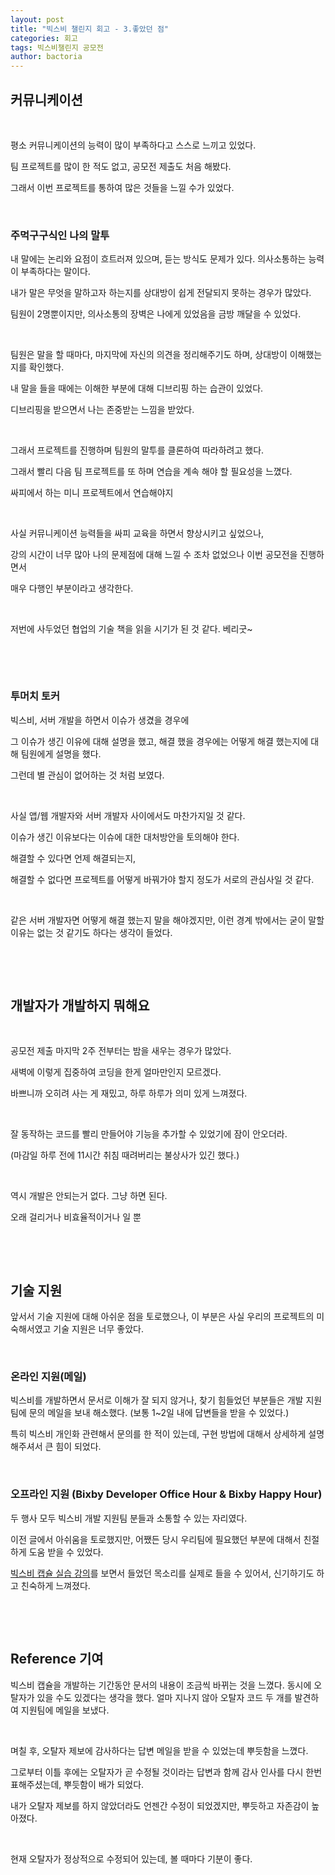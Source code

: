 ```yaml
---
layout: post
title: "빅스비 챌린지 회고 - 3.좋았던 점"
categories: 회고
tags: 빅스비챌린지 공모전
author: bactoria
---
```


## 커뮤니케이션

&nbsp;

평소 커뮤니케이션의 능력이 많이 부족하다고 스스로 느끼고 있었다.

팀 프로젝트를 많이 한 적도 없고, 공모전 제출도 처음 해봤다.

그래서 이번 프로젝트를 통하여 많은 것들을 느낄 수가 있었다.

&nbsp;

### 주먹구구식인 나의 말투

내 말에는 논리와 요점이 흐트러져 있으며, 듣는 방식도 문제가 있다. 의사소통하는 능력이 부족하다는 말이다.

내가 말은 무엇을 말하고자 하는지를 상대방이 쉽게 전달되지 못하는 경우가 많았다.

팀원이 2명뿐이지만, 의사소통의 장벽은 나에게 있었음을 금방 깨달을 수 있었다.

&nbsp;

팀원은 말을 할 때마다, 마지막에 자신의 의견을 정리해주기도 하며, 상대방이 이해했는지를 확인했다.

내 말을 들을 때에는 이해한 부분에 대해 디브리핑 하는 습관이 있었다.

디브리핑을 받으면서 나는 존중받는 느낌을 받았다.

&nbsp;

그래서 프로젝트를 진행하며 팀원의 말투를 클론하여 따라하려고 했다.

그래서 빨리 다음 팀 프로젝트를 또 하며 연습을 계속 해야 할 필요성을 느꼈다.

싸피에서 하는 미니 프로젝트에서 연습해야지

&nbsp;

사실 커뮤니케이션 능력들을 싸피 교육을 하면서 향상시키고 싶었으나, 

강의 시간이 너무 많아 나의 문제점에 대해 느낄 수 조차 없었으나 이번 공모전을 진행하면서

매우 다행인 부분이라고 생각한다.

&nbsp;

저번에 사두었던 협업의 기술 책을 읽을 시기가 된 것 같다. 베리굿~

&nbsp;

&nbsp;

### 투머치 토커

빅스비, 서버 개발을 하면서 이슈가 생겼을 경우에 

그 이슈가 생긴 이유에 대해 설명을 했고, 해결 했을 경우에는 어떻게 해결 했는지에 대해 팀원에게 설명을 했다.

그런데 별 관심이 없어하는 것 처럼 보였다.

&nbsp;

사실 앱/웹 개발자와 서버 개발자 사이에서도 마찬가지일 것 같다.

이슈가 생긴 이유보다는 이슈에 대한 대처방안을 토의해야 한다.

해결할 수 있다면 언제 해결되는지, 

해결할 수 없다면 프로젝트를 어떻게 바꿔가야 할지 정도가 서로의 관심사일 것 같다.

&nbsp;

같은 서버 개발자면 어떻게 해결 했는지 말을 해야겠지만, 이런 경계 밖에서는 굳이 말할 이유는 없는 것 같기도 하다는 생각이 들었다.

&nbsp;

&nbsp;

## 개발자가 개발하지 뭐해요

&nbsp;

공모전 제출 마지막 2주 전부터는 밤을 새우는 경우가 많았다.

새벽에 이렇게 집중하여 코딩을 한게 얼마만인지 모르겠다.

바쁘니까 오히려 사는 게 재밌고, 하루 하루가 의미 있게 느껴졌다. 

&nbsp;

잘 동작하는 코드를 빨리 만들어야 기능을 추가할 수 있었기에 잠이 안오더라.

(마감일 하루 전에 11시간 취침 때려버리는 불상사가 있긴 했다.)

&nbsp;

역시 개발은 안되는거 없다. 그냥 하면 된다. 

오래 걸리거나 비효율적이거나 일 뿐

&nbsp;

&nbsp;

## 기술 지원

앞서서 기술 지원에 대해 아쉬운 점을 토로했으나, 이 부분은 사실 우리의 프로젝트의 미숙해서였고 기술 지원은 너무 좋았다.

&nbsp;

### 온라인 지원(메일)

빅스비를 개발하면서 문서로 이해가 잘 되지 않거나, 찾기 힘들었던 부분들은 개발 지원팀에 문의 메일을 보내 해소했다. (보통 1~2일 내에 답변들을 받을 수 있었다.)

특히 빅스비 개인화 관련해서 문의를 한 적이 있는데, 구현 방법에 대해서 상세하게 설명해주셔서 큰 힘이 되었다.

&nbsp;

### 오프라인 지원 (Bixby Developer Office Hour & Bixby Happy Hour)

두 행사 모두 빅스비 개발 지원팀 분들과 소통할 수 있는 자리였다.

이전 글에서 아쉬움을 토로했지만, 어쨌든 당시 우리팀에 필요했던 부분에 대해서 친절하게 도움 받을 수 있었다.

[빅스비 캡슐 실습 강의]( https://swexpertacademy.com/main/learn/course/subjectList.do?courseId=BIXBY_CAPSULE )를 보면서 들었던 목소리를 실제로 들을 수 있어서, 신기하기도 하고 친숙하게 느껴졌다.

&nbsp;

&nbsp;

## Reference 기여

빅스비 캡슐을 개발하는 기간동안 문서의 내용이 조금씩 바뀌는 것을 느꼈다. 동시에 오탈자가 있을 수도 있겠다는 생각을 했다. 얼마 지나지 않아 오탈자 코드 두 개를 발견하여 지원팀에 메일을 보냈다.

 &nbsp;

며칠 후, 오탈자 제보에 감사하다는 답변 메일을 받을 수 있었는데 뿌듯함을 느꼈다.

그로부터 이틀 후에는 오탈자가 곧 수정될 것이라는 답변과 함께 감사 인사를 다시 한번 표해주셨는데, 뿌듯함이 배가 되었다.

내가 오탈자 제보를 하지 않았더라도 언젠간 수정이 되었겠지만, 뿌듯하고 자존감이 높아졌다. 

&nbsp;

현재 오탈자가 정상적으로 수정되어 있는데, 볼 때마다 기분이 좋다.

